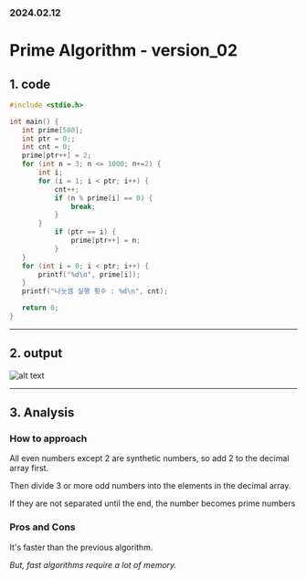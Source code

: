 ### 2024.02.12
# **Prime Algorithm - version_02**

## 1. code
 ```c
#include <stdio.h>

int main() {
	int prime[500];
	int ptr = 0;;
	int cnt = 0;
	prime[ptr++] = 2;
	for (int n = 3; n <= 1000; n+=2) {
		int i;
		for (i = 1; i < ptr; i++) {
			cnt++;
			if (n % prime[i] == 0) {
				break;
			}
		}
			if (ptr == i) {
				prime[ptr++] = n;
			}
	}
	for (int i = 0; i < ptr; i++) {
		printf("%d\n", prime[i]);
	}
	printf("나눗셈 실행 횟수 : %d\n", cnt);

	return 0;
}
 ```
***

## 2. output
![alt text](image-1.png)
***

## 3. Analysis
### How to approach
All even numbers except 2 are synthetic numbers, so add 2 to the decimal array first. 

Then divide 3 or more odd numbers into the elements in the decimal array.

If they are not separated until the end, the number becomes prime numbers

### Pros and Cons
It's faster than the previous algorithm.

*But, fast algorithms require a lot of memory.*
